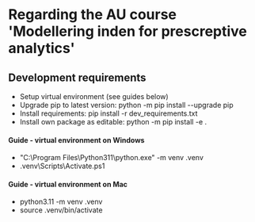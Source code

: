 # Regarding the AU course 'Modellering inden for prescreptive analytics'

## Development requirements

- Setup virtual environment (see guides below)
- Upgrade pip to latest version: python -m pip install --upgrade pip
- Install requirements: pip install -r dev_requirements.txt
- Install own package as editable: python -m pip install -e .

#### Guide - virtual environment on Windows
- "C:\Program Files\Python311\python.exe" -m venv .venv
- .venv\Scripts\Activate.ps1

#### Guide - virtual environment on Mac
- python3.11 -m venv .venv
- source .venv/bin/activate